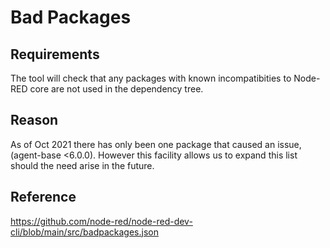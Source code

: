 
# Bad Packages 

## Requirements
The tool will check that any packages with known incompatibities to Node-RED core are not used in the dependency tree.

## Reason
As of Oct 2021 there has only been one package that caused an issue, (agent-base <6.0.0). However this facility allows us to expand this list should the need arise in the future.

## Reference
https://github.com/node-red/node-red-dev-cli/blob/main/src/badpackages.json
